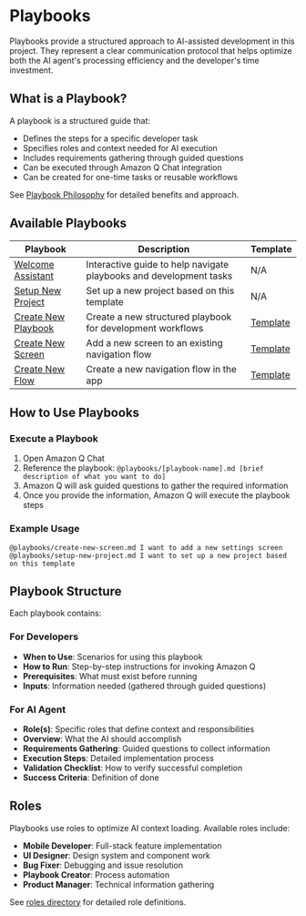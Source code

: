 # Playbooks

Playbooks provide a structured approach to AI-assisted development in this project. They represent a clear communication protocol that helps optimize both the AI agent's processing efficiency and the developer's time investment.

## What is a Playbook?

A playbook is a structured guide that:
- Defines the steps for a specific developer task
- Specifies roles and context needed for AI execution
- Includes requirements gathering through guided questions
- Can be executed through Amazon Q Chat integration
- Can be created for one-time tasks or reusable workflows

See [Playbook Philosophy](../docs/playbook-philosophy.md) for detailed benefits and approach.

## Available Playbooks

| Playbook | Description | Template |
|----------|-------------|----------|
| [Welcome Assistant](welcome-assistant.md) | Interactive guide to help navigate playbooks and development tasks | N/A |
| [Setup New Project](setup-new-project.md) | Set up a new project based on this template | N/A |
| [Create New Playbook](create-new-playbook.md) | Create a new structured playbook for development workflows | [Template](templates/playbook-template.md) |
| [Create New Screen](create-new-screen.md) | Add a new screen to an existing navigation flow | [Template](templates/create-new-screen-prd.md) |
| [Create New Flow](create-new-flow.md) | Create a new navigation flow in the app | [Template](templates/create-new-flow-prd.md) |

## How to Use Playbooks

### Execute a Playbook
1. Open Amazon Q Chat
2. Reference the playbook: `@playbooks/[playbook-name].md [brief description of what you want to do]`
3. Amazon Q will ask guided questions to gather the required information
4. Once you provide the information, Amazon Q will execute the playbook steps

### Example Usage
```
@playbooks/create-new-screen.md I want to add a new settings screen
@playbooks/setup-new-project.md I want to set up a new project based on this template
```

## Playbook Structure

Each playbook contains:

### For Developers
- **When to Use**: Scenarios for using this playbook
- **How to Run**: Step-by-step instructions for invoking Amazon Q
- **Prerequisites**: What must exist before running
- **Inputs**: Information needed (gathered through guided questions)

### For AI Agent
- **Role(s)**: Specific roles that define context and responsibilities
- **Overview**: What the AI should accomplish
- **Requirements Gathering**: Guided questions to collect information
- **Execution Steps**: Detailed implementation process
- **Validation Checklist**: How to verify successful completion
- **Success Criteria**: Definition of done

## Roles

Playbooks use roles to optimize AI context loading. Available roles include:
- **Mobile Developer**: Full-stack feature implementation
- **UI Designer**: Design system and component work
- **Bug Fixer**: Debugging and issue resolution
- **Playbook Creator**: Process automation
- **Product Manager**: Technical information gathering

See [roles directory](roles/) for detailed role definitions.